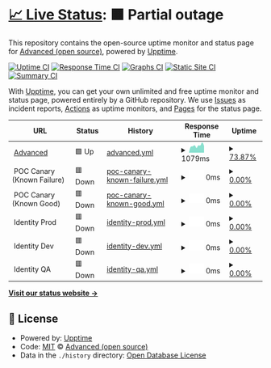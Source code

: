 # [📈 Live Status](https://advancedcsg-open.github.io/platform-status): <!--live status--> **🟧 Partial outage**

This repository contains the open-source uptime monitor and status page for [Advanced (open source)](https://oneadvanced.com), powered by [Upptime](https://github.com/upptime/upptime).

[![Uptime CI](https://github.com/advancedcsg-open/platform-status/workflows/Uptime%20CI/badge.svg)](https://github.com/advancedcsg-open/platform-status/actions?query=workflow%3A%22Uptime+CI%22)
[![Response Time CI](https://github.com/advancedcsg-open/platform-status/workflows/Response%20Time%20CI/badge.svg)](https://github.com/advancedcsg-open/platform-status/actions?query=workflow%3A%22Response+Time+CI%22)
[![Graphs CI](https://github.com/advancedcsg-open/platform-status/workflows/Graphs%20CI/badge.svg)](https://github.com/advancedcsg-open/platform-status/actions?query=workflow%3A%22Graphs+CI%22)
[![Static Site CI](https://github.com/advancedcsg-open/platform-status/workflows/Static%20Site%20CI/badge.svg)](https://github.com/advancedcsg-open/platform-status/actions?query=workflow%3A%22Static+Site+CI%22)
[![Summary CI](https://github.com/advancedcsg-open/platform-status/workflows/Summary%20CI/badge.svg)](https://github.com/advancedcsg-open/platform-status/actions?query=workflow%3A%22Summary+CI%22)

With [Upptime](https://upptime.js.org), you can get your own unlimited and free uptime monitor and status page, powered entirely by a GitHub repository. We use [Issues](https://github.com/advancedcsg-open/platform-status/issues) as incident reports, [Actions](https://github.com/advancedcsg-open/platform-status/actions) as uptime monitors, and [Pages](https://advancedcsg-open.github.io/platform-status) for the status page.

<!--start: status pages-->
<!-- This summary is generated by Upptime (https://github.com/upptime/upptime) -->
<!-- Do not edit this manually, your changes will be overwritten -->
<!-- prettier-ignore -->
| URL | Status | History | Response Time | Uptime |
| --- | ------ | ------- | ------------- | ------ |
| <img alt="" src="https://icons.duckduckgo.com/ip3/oneadvanced.com.ico" height="13"> [Advanced](https://oneadvanced.com) | 🟩 Up | [advanced.yml](https://github.com/advancedcsg-open/platform-status/commits/HEAD/history/advanced.yml) | <details><summary><img alt="Response time graph" src="./graphs/advanced/response-time-week.png" height="20"> 1079ms</summary><br><a href="https://advancedcsg-open.github.io/platform-status/history/advanced"><img alt="Response time 1079" src="https://img.shields.io/endpoint?url=https%3A%2F%2Fraw.githubusercontent.com%2Fadvancedcsg-open%2Fplatform-status%2FHEAD%2Fapi%2Fadvanced%2Fresponse-time.json"></a><br><a href="https://advancedcsg-open.github.io/platform-status/history/advanced"><img alt="24-hour response time 1047" src="https://img.shields.io/endpoint?url=https%3A%2F%2Fraw.githubusercontent.com%2Fadvancedcsg-open%2Fplatform-status%2FHEAD%2Fapi%2Fadvanced%2Fresponse-time-day.json"></a><br><a href="https://advancedcsg-open.github.io/platform-status/history/advanced"><img alt="7-day response time 1079" src="https://img.shields.io/endpoint?url=https%3A%2F%2Fraw.githubusercontent.com%2Fadvancedcsg-open%2Fplatform-status%2FHEAD%2Fapi%2Fadvanced%2Fresponse-time-week.json"></a><br><a href="https://advancedcsg-open.github.io/platform-status/history/advanced"><img alt="30-day response time 1079" src="https://img.shields.io/endpoint?url=https%3A%2F%2Fraw.githubusercontent.com%2Fadvancedcsg-open%2Fplatform-status%2FHEAD%2Fapi%2Fadvanced%2Fresponse-time-month.json"></a><br><a href="https://advancedcsg-open.github.io/platform-status/history/advanced"><img alt="1-year response time 1079" src="https://img.shields.io/endpoint?url=https%3A%2F%2Fraw.githubusercontent.com%2Fadvancedcsg-open%2Fplatform-status%2FHEAD%2Fapi%2Fadvanced%2Fresponse-time-year.json"></a></details> | <details><summary><a href="https://advancedcsg-open.github.io/platform-status/history/advanced">73.87%</a></summary><a href="https://advancedcsg-open.github.io/platform-status/history/advanced"><img alt="All-time uptime 73.87%" src="https://img.shields.io/endpoint?url=https%3A%2F%2Fraw.githubusercontent.com%2Fadvancedcsg-open%2Fplatform-status%2FHEAD%2Fapi%2Fadvanced%2Fuptime.json"></a><br><a href="https://advancedcsg-open.github.io/platform-status/history/advanced"><img alt="24-hour uptime 0.00%" src="https://img.shields.io/endpoint?url=https%3A%2F%2Fraw.githubusercontent.com%2Fadvancedcsg-open%2Fplatform-status%2FHEAD%2Fapi%2Fadvanced%2Fuptime-day.json"></a><br><a href="https://advancedcsg-open.github.io/platform-status/history/advanced"><img alt="7-day uptime 73.87%" src="https://img.shields.io/endpoint?url=https%3A%2F%2Fraw.githubusercontent.com%2Fadvancedcsg-open%2Fplatform-status%2FHEAD%2Fapi%2Fadvanced%2Fuptime-week.json"></a><br><a href="https://advancedcsg-open.github.io/platform-status/history/advanced"><img alt="30-day uptime 73.87%" src="https://img.shields.io/endpoint?url=https%3A%2F%2Fraw.githubusercontent.com%2Fadvancedcsg-open%2Fplatform-status%2FHEAD%2Fapi%2Fadvanced%2Fuptime-month.json"></a><br><a href="https://advancedcsg-open.github.io/platform-status/history/advanced"><img alt="1-year uptime 73.87%" src="https://img.shields.io/endpoint?url=https%3A%2F%2Fraw.githubusercontent.com%2Fadvancedcsg-open%2Fplatform-status%2FHEAD%2Fapi%2Fadvanced%2Fuptime-year.json"></a></details>
| <img alt="" src="https://icons.duckduckgo.com/ip3/null.ico" height="13"> POC Canary (Known Failure) | 🟥 Down | [poc-canary-known-failure.yml](https://github.com/advancedcsg-open/platform-status/commits/HEAD/history/poc-canary-known-failure.yml) | <details><summary><img alt="Response time graph" src="./graphs/poc-canary-known-failure/response-time-week.png" height="20"> 0ms</summary><br><a href="https://advancedcsg-open.github.io/platform-status/history/poc-canary-known-failure"><img alt="Response time 0" src="https://img.shields.io/endpoint?url=https%3A%2F%2Fraw.githubusercontent.com%2Fadvancedcsg-open%2Fplatform-status%2FHEAD%2Fapi%2Fpoc-canary-known-failure%2Fresponse-time.json"></a><br><a href="https://advancedcsg-open.github.io/platform-status/history/poc-canary-known-failure"><img alt="24-hour response time 0" src="https://img.shields.io/endpoint?url=https%3A%2F%2Fraw.githubusercontent.com%2Fadvancedcsg-open%2Fplatform-status%2FHEAD%2Fapi%2Fpoc-canary-known-failure%2Fresponse-time-day.json"></a><br><a href="https://advancedcsg-open.github.io/platform-status/history/poc-canary-known-failure"><img alt="7-day response time 0" src="https://img.shields.io/endpoint?url=https%3A%2F%2Fraw.githubusercontent.com%2Fadvancedcsg-open%2Fplatform-status%2FHEAD%2Fapi%2Fpoc-canary-known-failure%2Fresponse-time-week.json"></a><br><a href="https://advancedcsg-open.github.io/platform-status/history/poc-canary-known-failure"><img alt="30-day response time 0" src="https://img.shields.io/endpoint?url=https%3A%2F%2Fraw.githubusercontent.com%2Fadvancedcsg-open%2Fplatform-status%2FHEAD%2Fapi%2Fpoc-canary-known-failure%2Fresponse-time-month.json"></a><br><a href="https://advancedcsg-open.github.io/platform-status/history/poc-canary-known-failure"><img alt="1-year response time 0" src="https://img.shields.io/endpoint?url=https%3A%2F%2Fraw.githubusercontent.com%2Fadvancedcsg-open%2Fplatform-status%2FHEAD%2Fapi%2Fpoc-canary-known-failure%2Fresponse-time-year.json"></a></details> | <details><summary><a href="https://advancedcsg-open.github.io/platform-status/history/poc-canary-known-failure">0.00%</a></summary><a href="https://advancedcsg-open.github.io/platform-status/history/poc-canary-known-failure"><img alt="All-time uptime 0.00%" src="https://img.shields.io/endpoint?url=https%3A%2F%2Fraw.githubusercontent.com%2Fadvancedcsg-open%2Fplatform-status%2FHEAD%2Fapi%2Fpoc-canary-known-failure%2Fuptime.json"></a><br><a href="https://advancedcsg-open.github.io/platform-status/history/poc-canary-known-failure"><img alt="24-hour uptime 0.00%" src="https://img.shields.io/endpoint?url=https%3A%2F%2Fraw.githubusercontent.com%2Fadvancedcsg-open%2Fplatform-status%2FHEAD%2Fapi%2Fpoc-canary-known-failure%2Fuptime-day.json"></a><br><a href="https://advancedcsg-open.github.io/platform-status/history/poc-canary-known-failure"><img alt="7-day uptime 0.00%" src="https://img.shields.io/endpoint?url=https%3A%2F%2Fraw.githubusercontent.com%2Fadvancedcsg-open%2Fplatform-status%2FHEAD%2Fapi%2Fpoc-canary-known-failure%2Fuptime-week.json"></a><br><a href="https://advancedcsg-open.github.io/platform-status/history/poc-canary-known-failure"><img alt="30-day uptime 0.00%" src="https://img.shields.io/endpoint?url=https%3A%2F%2Fraw.githubusercontent.com%2Fadvancedcsg-open%2Fplatform-status%2FHEAD%2Fapi%2Fpoc-canary-known-failure%2Fuptime-month.json"></a><br><a href="https://advancedcsg-open.github.io/platform-status/history/poc-canary-known-failure"><img alt="1-year uptime 0.00%" src="https://img.shields.io/endpoint?url=https%3A%2F%2Fraw.githubusercontent.com%2Fadvancedcsg-open%2Fplatform-status%2FHEAD%2Fapi%2Fpoc-canary-known-failure%2Fuptime-year.json"></a></details>
| <img alt="" src="https://icons.duckduckgo.com/ip3/null.ico" height="13"> POC Canary (Known Good) | 🟥 Down | [poc-canary-known-good.yml](https://github.com/advancedcsg-open/platform-status/commits/HEAD/history/poc-canary-known-good.yml) | <details><summary><img alt="Response time graph" src="./graphs/poc-canary-known-good/response-time-week.png" height="20"> 0ms</summary><br><a href="https://advancedcsg-open.github.io/platform-status/history/poc-canary-known-good"><img alt="Response time 0" src="https://img.shields.io/endpoint?url=https%3A%2F%2Fraw.githubusercontent.com%2Fadvancedcsg-open%2Fplatform-status%2FHEAD%2Fapi%2Fpoc-canary-known-good%2Fresponse-time.json"></a><br><a href="https://advancedcsg-open.github.io/platform-status/history/poc-canary-known-good"><img alt="24-hour response time 0" src="https://img.shields.io/endpoint?url=https%3A%2F%2Fraw.githubusercontent.com%2Fadvancedcsg-open%2Fplatform-status%2FHEAD%2Fapi%2Fpoc-canary-known-good%2Fresponse-time-day.json"></a><br><a href="https://advancedcsg-open.github.io/platform-status/history/poc-canary-known-good"><img alt="7-day response time 0" src="https://img.shields.io/endpoint?url=https%3A%2F%2Fraw.githubusercontent.com%2Fadvancedcsg-open%2Fplatform-status%2FHEAD%2Fapi%2Fpoc-canary-known-good%2Fresponse-time-week.json"></a><br><a href="https://advancedcsg-open.github.io/platform-status/history/poc-canary-known-good"><img alt="30-day response time 0" src="https://img.shields.io/endpoint?url=https%3A%2F%2Fraw.githubusercontent.com%2Fadvancedcsg-open%2Fplatform-status%2FHEAD%2Fapi%2Fpoc-canary-known-good%2Fresponse-time-month.json"></a><br><a href="https://advancedcsg-open.github.io/platform-status/history/poc-canary-known-good"><img alt="1-year response time 0" src="https://img.shields.io/endpoint?url=https%3A%2F%2Fraw.githubusercontent.com%2Fadvancedcsg-open%2Fplatform-status%2FHEAD%2Fapi%2Fpoc-canary-known-good%2Fresponse-time-year.json"></a></details> | <details><summary><a href="https://advancedcsg-open.github.io/platform-status/history/poc-canary-known-good">0.00%</a></summary><a href="https://advancedcsg-open.github.io/platform-status/history/poc-canary-known-good"><img alt="All-time uptime 0.00%" src="https://img.shields.io/endpoint?url=https%3A%2F%2Fraw.githubusercontent.com%2Fadvancedcsg-open%2Fplatform-status%2FHEAD%2Fapi%2Fpoc-canary-known-good%2Fuptime.json"></a><br><a href="https://advancedcsg-open.github.io/platform-status/history/poc-canary-known-good"><img alt="24-hour uptime 0.00%" src="https://img.shields.io/endpoint?url=https%3A%2F%2Fraw.githubusercontent.com%2Fadvancedcsg-open%2Fplatform-status%2FHEAD%2Fapi%2Fpoc-canary-known-good%2Fuptime-day.json"></a><br><a href="https://advancedcsg-open.github.io/platform-status/history/poc-canary-known-good"><img alt="7-day uptime 0.00%" src="https://img.shields.io/endpoint?url=https%3A%2F%2Fraw.githubusercontent.com%2Fadvancedcsg-open%2Fplatform-status%2FHEAD%2Fapi%2Fpoc-canary-known-good%2Fuptime-week.json"></a><br><a href="https://advancedcsg-open.github.io/platform-status/history/poc-canary-known-good"><img alt="30-day uptime 0.00%" src="https://img.shields.io/endpoint?url=https%3A%2F%2Fraw.githubusercontent.com%2Fadvancedcsg-open%2Fplatform-status%2FHEAD%2Fapi%2Fpoc-canary-known-good%2Fuptime-month.json"></a><br><a href="https://advancedcsg-open.github.io/platform-status/history/poc-canary-known-good"><img alt="1-year uptime 0.00%" src="https://img.shields.io/endpoint?url=https%3A%2F%2Fraw.githubusercontent.com%2Fadvancedcsg-open%2Fplatform-status%2FHEAD%2Fapi%2Fpoc-canary-known-good%2Fuptime-year.json"></a></details>
| <img alt="" src="https://icons.duckduckgo.com/ip3/null.ico" height="13"> Identity Prod | 🟥 Down | [identity-prod.yml](https://github.com/advancedcsg-open/platform-status/commits/HEAD/history/identity-prod.yml) | <details><summary><img alt="Response time graph" src="./graphs/identity-prod/response-time-week.png" height="20"> 0ms</summary><br><a href="https://advancedcsg-open.github.io/platform-status/history/identity-prod"><img alt="Response time 0" src="https://img.shields.io/endpoint?url=https%3A%2F%2Fraw.githubusercontent.com%2Fadvancedcsg-open%2Fplatform-status%2FHEAD%2Fapi%2Fidentity-prod%2Fresponse-time.json"></a><br><a href="https://advancedcsg-open.github.io/platform-status/history/identity-prod"><img alt="24-hour response time 0" src="https://img.shields.io/endpoint?url=https%3A%2F%2Fraw.githubusercontent.com%2Fadvancedcsg-open%2Fplatform-status%2FHEAD%2Fapi%2Fidentity-prod%2Fresponse-time-day.json"></a><br><a href="https://advancedcsg-open.github.io/platform-status/history/identity-prod"><img alt="7-day response time 0" src="https://img.shields.io/endpoint?url=https%3A%2F%2Fraw.githubusercontent.com%2Fadvancedcsg-open%2Fplatform-status%2FHEAD%2Fapi%2Fidentity-prod%2Fresponse-time-week.json"></a><br><a href="https://advancedcsg-open.github.io/platform-status/history/identity-prod"><img alt="30-day response time 0" src="https://img.shields.io/endpoint?url=https%3A%2F%2Fraw.githubusercontent.com%2Fadvancedcsg-open%2Fplatform-status%2FHEAD%2Fapi%2Fidentity-prod%2Fresponse-time-month.json"></a><br><a href="https://advancedcsg-open.github.io/platform-status/history/identity-prod"><img alt="1-year response time 0" src="https://img.shields.io/endpoint?url=https%3A%2F%2Fraw.githubusercontent.com%2Fadvancedcsg-open%2Fplatform-status%2FHEAD%2Fapi%2Fidentity-prod%2Fresponse-time-year.json"></a></details> | <details><summary><a href="https://advancedcsg-open.github.io/platform-status/history/identity-prod">0.00%</a></summary><a href="https://advancedcsg-open.github.io/platform-status/history/identity-prod"><img alt="All-time uptime 0.00%" src="https://img.shields.io/endpoint?url=https%3A%2F%2Fraw.githubusercontent.com%2Fadvancedcsg-open%2Fplatform-status%2FHEAD%2Fapi%2Fidentity-prod%2Fuptime.json"></a><br><a href="https://advancedcsg-open.github.io/platform-status/history/identity-prod"><img alt="24-hour uptime 0.00%" src="https://img.shields.io/endpoint?url=https%3A%2F%2Fraw.githubusercontent.com%2Fadvancedcsg-open%2Fplatform-status%2FHEAD%2Fapi%2Fidentity-prod%2Fuptime-day.json"></a><br><a href="https://advancedcsg-open.github.io/platform-status/history/identity-prod"><img alt="7-day uptime 0.00%" src="https://img.shields.io/endpoint?url=https%3A%2F%2Fraw.githubusercontent.com%2Fadvancedcsg-open%2Fplatform-status%2FHEAD%2Fapi%2Fidentity-prod%2Fuptime-week.json"></a><br><a href="https://advancedcsg-open.github.io/platform-status/history/identity-prod"><img alt="30-day uptime 0.00%" src="https://img.shields.io/endpoint?url=https%3A%2F%2Fraw.githubusercontent.com%2Fadvancedcsg-open%2Fplatform-status%2FHEAD%2Fapi%2Fidentity-prod%2Fuptime-month.json"></a><br><a href="https://advancedcsg-open.github.io/platform-status/history/identity-prod"><img alt="1-year uptime 0.00%" src="https://img.shields.io/endpoint?url=https%3A%2F%2Fraw.githubusercontent.com%2Fadvancedcsg-open%2Fplatform-status%2FHEAD%2Fapi%2Fidentity-prod%2Fuptime-year.json"></a></details>
| <img alt="" src="https://icons.duckduckgo.com/ip3/null.ico" height="13"> Identity Dev | 🟥 Down | [identity-dev.yml](https://github.com/advancedcsg-open/platform-status/commits/HEAD/history/identity-dev.yml) | <details><summary><img alt="Response time graph" src="./graphs/identity-dev/response-time-week.png" height="20"> 0ms</summary><br><a href="https://advancedcsg-open.github.io/platform-status/history/identity-dev"><img alt="Response time 0" src="https://img.shields.io/endpoint?url=https%3A%2F%2Fraw.githubusercontent.com%2Fadvancedcsg-open%2Fplatform-status%2FHEAD%2Fapi%2Fidentity-dev%2Fresponse-time.json"></a><br><a href="https://advancedcsg-open.github.io/platform-status/history/identity-dev"><img alt="24-hour response time 0" src="https://img.shields.io/endpoint?url=https%3A%2F%2Fraw.githubusercontent.com%2Fadvancedcsg-open%2Fplatform-status%2FHEAD%2Fapi%2Fidentity-dev%2Fresponse-time-day.json"></a><br><a href="https://advancedcsg-open.github.io/platform-status/history/identity-dev"><img alt="7-day response time 0" src="https://img.shields.io/endpoint?url=https%3A%2F%2Fraw.githubusercontent.com%2Fadvancedcsg-open%2Fplatform-status%2FHEAD%2Fapi%2Fidentity-dev%2Fresponse-time-week.json"></a><br><a href="https://advancedcsg-open.github.io/platform-status/history/identity-dev"><img alt="30-day response time 0" src="https://img.shields.io/endpoint?url=https%3A%2F%2Fraw.githubusercontent.com%2Fadvancedcsg-open%2Fplatform-status%2FHEAD%2Fapi%2Fidentity-dev%2Fresponse-time-month.json"></a><br><a href="https://advancedcsg-open.github.io/platform-status/history/identity-dev"><img alt="1-year response time 0" src="https://img.shields.io/endpoint?url=https%3A%2F%2Fraw.githubusercontent.com%2Fadvancedcsg-open%2Fplatform-status%2FHEAD%2Fapi%2Fidentity-dev%2Fresponse-time-year.json"></a></details> | <details><summary><a href="https://advancedcsg-open.github.io/platform-status/history/identity-dev">0.00%</a></summary><a href="https://advancedcsg-open.github.io/platform-status/history/identity-dev"><img alt="All-time uptime 0.00%" src="https://img.shields.io/endpoint?url=https%3A%2F%2Fraw.githubusercontent.com%2Fadvancedcsg-open%2Fplatform-status%2FHEAD%2Fapi%2Fidentity-dev%2Fuptime.json"></a><br><a href="https://advancedcsg-open.github.io/platform-status/history/identity-dev"><img alt="24-hour uptime 0.00%" src="https://img.shields.io/endpoint?url=https%3A%2F%2Fraw.githubusercontent.com%2Fadvancedcsg-open%2Fplatform-status%2FHEAD%2Fapi%2Fidentity-dev%2Fuptime-day.json"></a><br><a href="https://advancedcsg-open.github.io/platform-status/history/identity-dev"><img alt="7-day uptime 0.00%" src="https://img.shields.io/endpoint?url=https%3A%2F%2Fraw.githubusercontent.com%2Fadvancedcsg-open%2Fplatform-status%2FHEAD%2Fapi%2Fidentity-dev%2Fuptime-week.json"></a><br><a href="https://advancedcsg-open.github.io/platform-status/history/identity-dev"><img alt="30-day uptime 0.00%" src="https://img.shields.io/endpoint?url=https%3A%2F%2Fraw.githubusercontent.com%2Fadvancedcsg-open%2Fplatform-status%2FHEAD%2Fapi%2Fidentity-dev%2Fuptime-month.json"></a><br><a href="https://advancedcsg-open.github.io/platform-status/history/identity-dev"><img alt="1-year uptime 0.00%" src="https://img.shields.io/endpoint?url=https%3A%2F%2Fraw.githubusercontent.com%2Fadvancedcsg-open%2Fplatform-status%2FHEAD%2Fapi%2Fidentity-dev%2Fuptime-year.json"></a></details>
| <img alt="" src="https://icons.duckduckgo.com/ip3/null.ico" height="13"> Identity QA | 🟥 Down | [identity-qa.yml](https://github.com/advancedcsg-open/platform-status/commits/HEAD/history/identity-qa.yml) | <details><summary><img alt="Response time graph" src="./graphs/identity-qa/response-time-week.png" height="20"> 0ms</summary><br><a href="https://advancedcsg-open.github.io/platform-status/history/identity-qa"><img alt="Response time 0" src="https://img.shields.io/endpoint?url=https%3A%2F%2Fraw.githubusercontent.com%2Fadvancedcsg-open%2Fplatform-status%2FHEAD%2Fapi%2Fidentity-qa%2Fresponse-time.json"></a><br><a href="https://advancedcsg-open.github.io/platform-status/history/identity-qa"><img alt="24-hour response time 0" src="https://img.shields.io/endpoint?url=https%3A%2F%2Fraw.githubusercontent.com%2Fadvancedcsg-open%2Fplatform-status%2FHEAD%2Fapi%2Fidentity-qa%2Fresponse-time-day.json"></a><br><a href="https://advancedcsg-open.github.io/platform-status/history/identity-qa"><img alt="7-day response time 0" src="https://img.shields.io/endpoint?url=https%3A%2F%2Fraw.githubusercontent.com%2Fadvancedcsg-open%2Fplatform-status%2FHEAD%2Fapi%2Fidentity-qa%2Fresponse-time-week.json"></a><br><a href="https://advancedcsg-open.github.io/platform-status/history/identity-qa"><img alt="30-day response time 0" src="https://img.shields.io/endpoint?url=https%3A%2F%2Fraw.githubusercontent.com%2Fadvancedcsg-open%2Fplatform-status%2FHEAD%2Fapi%2Fidentity-qa%2Fresponse-time-month.json"></a><br><a href="https://advancedcsg-open.github.io/platform-status/history/identity-qa"><img alt="1-year response time 0" src="https://img.shields.io/endpoint?url=https%3A%2F%2Fraw.githubusercontent.com%2Fadvancedcsg-open%2Fplatform-status%2FHEAD%2Fapi%2Fidentity-qa%2Fresponse-time-year.json"></a></details> | <details><summary><a href="https://advancedcsg-open.github.io/platform-status/history/identity-qa">0.00%</a></summary><a href="https://advancedcsg-open.github.io/platform-status/history/identity-qa"><img alt="All-time uptime 0.00%" src="https://img.shields.io/endpoint?url=https%3A%2F%2Fraw.githubusercontent.com%2Fadvancedcsg-open%2Fplatform-status%2FHEAD%2Fapi%2Fidentity-qa%2Fuptime.json"></a><br><a href="https://advancedcsg-open.github.io/platform-status/history/identity-qa"><img alt="24-hour uptime 0.00%" src="https://img.shields.io/endpoint?url=https%3A%2F%2Fraw.githubusercontent.com%2Fadvancedcsg-open%2Fplatform-status%2FHEAD%2Fapi%2Fidentity-qa%2Fuptime-day.json"></a><br><a href="https://advancedcsg-open.github.io/platform-status/history/identity-qa"><img alt="7-day uptime 0.00%" src="https://img.shields.io/endpoint?url=https%3A%2F%2Fraw.githubusercontent.com%2Fadvancedcsg-open%2Fplatform-status%2FHEAD%2Fapi%2Fidentity-qa%2Fuptime-week.json"></a><br><a href="https://advancedcsg-open.github.io/platform-status/history/identity-qa"><img alt="30-day uptime 0.00%" src="https://img.shields.io/endpoint?url=https%3A%2F%2Fraw.githubusercontent.com%2Fadvancedcsg-open%2Fplatform-status%2FHEAD%2Fapi%2Fidentity-qa%2Fuptime-month.json"></a><br><a href="https://advancedcsg-open.github.io/platform-status/history/identity-qa"><img alt="1-year uptime 0.00%" src="https://img.shields.io/endpoint?url=https%3A%2F%2Fraw.githubusercontent.com%2Fadvancedcsg-open%2Fplatform-status%2FHEAD%2Fapi%2Fidentity-qa%2Fuptime-year.json"></a></details>

<!--end: status pages-->

[**Visit our status website →**](https://advancedcsg-open.github.io/platform-status)

## 📄 License

- Powered by: [Upptime](https://github.com/upptime/upptime)
- Code: [MIT](./LICENSE) © [Advanced (open source)](https://oneadvanced.com)
- Data in the `./history` directory: [Open Database License](https://opendatacommons.org/licenses/odbl/1-0/)

